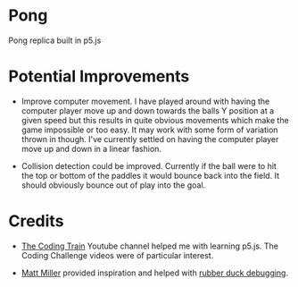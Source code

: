 # Pong
Pong replica built in p5.js

# Potential Improvements
- Improve computer movement. I have played around with having the computer player move up and down towards the balls Y position at a given speed but this results in quite obvious movements which make the game impossible or too easy. It may work with some form of variation thrown in though. I've currently settled on having the computer player move up and down in a linear fashion.

- Collision detection could be improved. Currently if the ball were to hit the top or bottom of the paddles it would bounce back into the field. It should obviously bounce out of play into the goal.

# Credits
- [The Coding Train](https://www.youtube.com/channel/UCvjgXvBlbQiydffZU7m1_aw) Youtube channel helped me with learning p5.js. The Coding Challenge videos were of particular interest. 

- [Matt Miller](https://github.com/matt123miller) provided inspiration and helped with [rubber duck debugging](https://en.wikipedia.org/wiki/Rubber_duck_debugging).